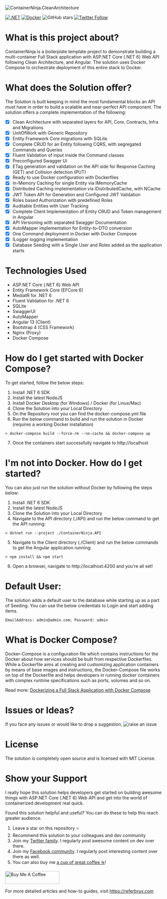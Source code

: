 ![ContainerNinja.CleanArchitecture](assets/container-ninja-ca.png)

[![.NET](https://github.com/referbruv/ContainerNinja.CleanArchitecture/actions/workflows/dotnet.yml/badge.svg)](https://github.com/referbruv/ContainerNinja.CleanArchitecture/actions/workflows/dotnet.yml)
[![Docker](https://github.com/referbruv/ContainerNinja.CleanArchitecture/actions/workflows/docker-image.yml/badge.svg)](https://github.com/referbruv/ContainerNinja.CleanArchitecture/actions/workflows/docker-image.yml)
![GitHub stars](https://img.shields.io/github/stars/referbruv/ContainerNinja.CleanArchitecture)
[![Twitter Follow](https://img.shields.io/twitter/follow/referbruv?style=social&label=follow)](https://twitter.com/referbruv)

# What is this project about?

ContainerNinja is a boilerplate template project to demonstrate building a multi-container Full Stack application with ASP.NET Core (.NET 6) Web API following Clean Architecture, and Angular. The solution uses Docker Compose to orchestrate deployment of this entire stack to Docker.

# What does the Solution offer?

The Solution is built keeping in mind the most fundamental blocks an API must have in order to build a scalable and near-perfect API component. The solution offers a complete implementation of the following:

- [x] Clean Architecture with separated layers for API, Core, Contracts, Infra and Migrations
- [x] UnitOfWork with Generic Repository
- [x] Entity Framework Core migrations with SQLite
- [x] Complete CRUD for an Entity following CQRS, with segregated Commands and Queries
- [x] Fluent Validation of input inside the Command classes
- [x] Preconfigured Swagger UI
- [x] ETag generation and validation on the API side for Response Caching (GET) and Collision detection (PUT)
- [x] Ready to use Docker configuration with Dockerfiles
- [x] In-Memory Caching for single Entity via IMemoryCache
- [x] Distributed Caching implementation via IDistributedCache, with NCache 
- [x] JWT Token API for Generation and Configured JWT Validation
- [x] Roles based Authorization with predefined Roles
- [x] Auditable Entities with User Tracking
- [x] Complete Client Implementation of Entity CRUD and Token management in Angular
- [x] API Versioning with separated Swagger Documentation
- [x] AutoMapper implementation for Entity-to-DTO conversion
- [x] One Command deployment in Docker with Docker Compose
- [x] ILogger logging implementation
- [x] Database Seeding with a Single User and Roles added as the application starts

# Technologies Used

* ASP.NET Core (.NET 6) Web API
* Entity Framework Core (EFCore 6)
* MediatR for .NET 6
* Fluent Validation for .NET 6
* SQLite
* SwaggerUI
* AutoMapper
* Angular 13 (Client)
* Bootstrap 4 (CSS Framework)
* Nginx (Proxy)
* Docker Compose

# How do I get started with Docker Compose?

To get started, follow the below steps:

1. Install .NET 6 SDK
2. Install the latest NodeJS 
3. Install Docker Desktop (for Windows) / Docker (for Linux/Mac)
4. Clone the Solution into your Local Directory
5. On the Repository root you can find the docker-compose.yml file
6. Run the below command to build and run the solution in Docker (requires a working Docker installation)

```
> docker-compose build --force-rm --no-cache && docker-compose up
```

7. Once the containers start successfully navigate to http://localhost

# I'm not into Docker. How do I get started?

You can also just run the solution without Docker by following the steps below:

1. Install .NET 6 SDK
2. Install the latest NodeJS 
3. Clone the Solution into your Local Directory
4. Navigate to the API directory (./API) and run the below command to get the API running:

```
> dotnet run --project ./ContainerNinja.API
```

5. Navigate to the Client directory (./Client) and run the below commands to get the Angular application running:

```
> npm install && npm start
```

6. Open a browser, navigate to http://localhost:4200 and you're all set! 

# Default User:

The solution adds a default user to the database while starting up as a part of Seeding. You can use the below credentials to Login and start adding items.

```
EmailAddress: admin@admin.com; Password: admin
```

# What is Docker Compose?

Docker-Compose is a configuration file which contains instructions for the Docker about how services should be built from respective Dockerfiles. While a Dockerfile aims at creating and customizing application containers by means of base images and instructions, the Docker-Compose file works on top of the Dockerfile and helps developers in running docker containers with complex runtime specifications such as ports, volumes and so on.

Read more: [Dockerizing a Full Stack Application with Docker Compose](https://referbruv.com/blog/posts/dockerizing-multiple-services-integrating-angular-with-aspnetcore-api-via-docker-compose)

# Issues or Ideas?

If you face any issues or would like to drop a suggestion, ![raise an issue](https://github.com/referbruv/ContainerNinja.CleanArchitecture/issues/new/choose)

# License

The solution is completely open source and is licensed with MIT License.

# Show your Support 

I really hope this solution helps developers get started on building awesome things with ASP.NET Core (.NET 6) Web API and get into the world of containerized development real quick. 

Found this solution helpful and useful? You can do these to help this reach greater audience.

1. Leave a star on this repository :star:
2. Recommend this solution to your colleagues and dev community
3. Join my [Twitter family](https://twitter.com/referbruv). I regularly post awesome content on dev over there.
4. Join my [Facebook community](https://www.facebook.com/referbruv). I regularly post interesting content over there as well.
5. You can also buy me [a cup of great coffee :coffee:](https://www.buymeacoffee.com/referbruv)!

<a href="https://www.buymeacoffee.com/referbruv" target="_blank"><img src="https://cdn.buymeacoffee.com/buttons/default-orange.png" alt="Buy Me A Coffee" height="41" width="174"></a>

For more detailed articles and how-to guides, visit https://referbruv.com
